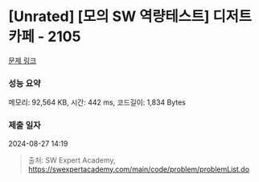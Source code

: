 # [Unrated] [모의 SW 역량테스트] 디저트 카페 - 2105 

[문제 링크](https://swexpertacademy.com/main/code/problem/problemDetail.do?contestProbId=AV5VwAr6APYDFAWu) 

### 성능 요약

메모리: 92,564 KB, 시간: 442 ms, 코드길이: 1,834 Bytes

### 제출 일자

2024-08-27 14:19



> 출처: SW Expert Academy, https://swexpertacademy.com/main/code/problem/problemList.do